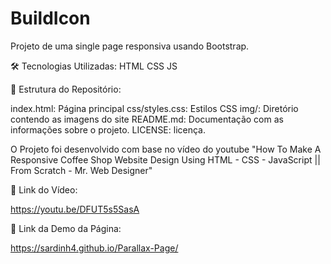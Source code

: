 # BuildIcon
Projeto de uma single page responsiva usando Bootstrap.

🛠️ Tecnologias Utilizadas: HTML CSS JS

📂 Estrutura do Repositório:

index.html: Página principal 
css/styles.css: Estilos CSS 
img/: Diretório contendo as imagens do site 
README.md: Documentação com as informações sobre o projeto. 
LICENSE: licença.

O Projeto foi desenvolvido com base no vídeo do youtube "How To Make A Responsive Coffee Shop Website Design Using HTML - CSS - JavaScript || From Scratch - Mr. Web Designer"

🔗 Link do Vídeo:

https://youtu.be/DFUT5s5SasA

🔗 Link da Demo da Página:

https://sardinh4.github.io/Parallax-Page/
